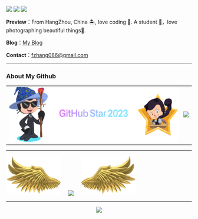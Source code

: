 ![](https://img.shields.io/badge/Java-1.8-brightgreen)
![](https://img.shields.io/badge/Python-3.7-brightgreen)
![](https://img.shields.io/badge/Html-15-brightgreen)

  **Preview**：From HangZhou, China 🏝, love coding 🐍. A student 🏫，love photographing beautiful things🌿.

  **Blog**：[My Blog](https://sfhjavaer.tech/)

  **Contact**：fzhang086@gmail.com

---
### About My Github
<div align="center">
  <table style="width:100%;">
    <tr>
      <!-- 第一个图片 -->
      <td align="center">
	  	<img height='150' weight='100' src="https://github.com/heartyang520/HeartYang.github.io/blob/main/share/star.png?raw=true" />
      </td>
      <!-- 第二个图片 -->
      <td align="center">
		<img height='150' src="https://github-readme-stats.vercel.app/api/top-langs/?username=sfhjavaer&hide_title=true&hide_border=true&layout=compact&langs_count=6&text_color=000&icon_color=fff&bg_color=0,52fa5a,4dfcff,c64dff&theme=graywhite" />	
      </td>
    </tr>
  </table>
</div>
  
---

<img width="150" src="https://github.com/heartyang520/HeartYang.github.io/blob/main/share/chibang_left.png?raw=true" />&emsp;
<img align="center" src="https://github-readme-streak-stats.herokuapp.com/?user=bigorange18&theme=radical&hide_border=true" />
&emsp;<img width="150" src="https://github.com/heartyang520/HeartYang.github.io/blob/main/share/chibang_right.png?raw=true" />

---
<!-- GitHub 奖杯🏆 -->
<div align="center">
	<img  src="https://github-profile-trophy.vercel.app/?username=sfhjavaer&theme=gruvbox&row=1&column=7&no-frame=true&no-bg=true" /><br>
</div>



